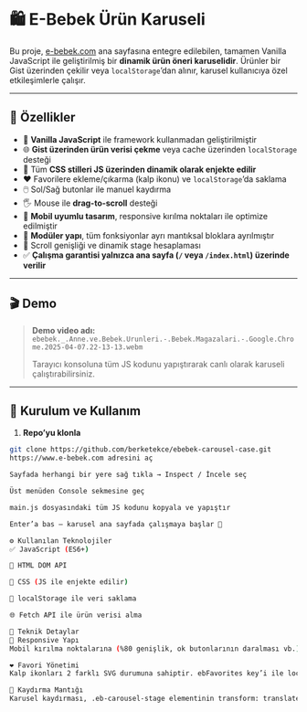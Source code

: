 # 🛍️ E-Bebek Ürün Karuseli

Bu proje, [e-bebek.com](https://www.e-bebek.com) ana sayfasına entegre edilebilen, tamamen Vanilla JavaScript ile geliştirilmiş bir **dinamik ürün öneri karuselidir**. Ürünler bir Gist üzerinden çekilir veya `localStorage`’dan alınır, karusel kullanıcıya özel etkileşimlerle çalışır.

---

## 🔑 Özellikler

- 🔧 **Vanilla JavaScript** ile framework kullanmadan geliştirilmiştir
- 🌐 **Gist üzerinden ürün verisi çekme** veya cache üzerinden `localStorage` desteği
- 🎨 Tüm **CSS stilleri JS üzerinden dinamik olarak enjekte edilir**
- ❤️ Favorilere ekleme/çıkarma (kalp ikonu) ve `localStorage`’da saklama
- 🖱️ Sol/Sağ butonlar ile manuel kaydırma
- 🖐 Mouse ile **drag-to-scroll** desteği
- 📱 **Mobil uyumlu tasarım**, responsive kırılma noktaları ile optimize edilmiştir
- 🧩 **Modüler yapı**, tüm fonksiyonlar ayrı mantıksal bloklara ayrılmıştır
- 🔁 Scroll genişliği ve dinamik stage hesaplaması
- ✅ **Çalışma garantisi yalnızca ana sayfa (`/` veya `/index.html`) üzerinde verilir**

---

## 🎬 Demo

> **Demo video adı:**  
> `ebebek._.Anne.ve.Bebek.Urunleri.-.Bebek.Magazalari.-.Google.Chrome.2025-04-07.22-13-13.webm`  
>  
> Tarayıcı konsoluna tüm JS kodunu yapıştırarak canlı olarak karuseli çalıştırabilirsiniz.

---

## 🧪 Kurulum ve Kullanım

1. **Repo’yu klonla**

```bash
git clone https://github.com/berketekce/ebebek-carousel-case.git
https://www.e-bebek.com adresini aç

Sayfada herhangi bir yere sağ tıkla → Inspect / İncele seç

Üst menüden Console sekmesine geç

main.js dosyasındaki tüm JS kodunu kopyala ve yapıştır

Enter’a bas — karusel ana sayfada çalışmaya başlar 🎉

⚙️ Kullanılan Teknolojiler
✅ JavaScript (ES6+)

🧱 HTML DOM API

🎨 CSS (JS ile enjekte edilir)

💾 localStorage ile veri saklama

🌐 Fetch API ile ürün verisi alma

🧩 Teknik Detaylar
📱 Responsive Yapı
Mobil kırılma noktalarına (%80 genişlik, ok butonlarının daralması vb.) göre tüm layout yeniden biçimlenir.

❤️ Favori Yönetimi
Kalp ikonları 2 farklı SVG durumuna sahiptir. ebFavorites key’i ile localStorage’a ürün ID’leri yazılır.

🔁 Kaydırma Mantığı
Karusel kaydırması, .eb-carousel-stage elementinin transform: translateX(...) ile sola/sağa hareket ettirilmesiyle gerçekleştirilir.


